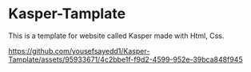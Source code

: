 # Kasper-Tamplate
This is a template for website called Kasper made with Html, Css.


https://github.com/yousefsayedd1/Kasper-Tamplate/assets/95933671/4c2bbe1f-f9d2-4599-952e-39bca848f945

